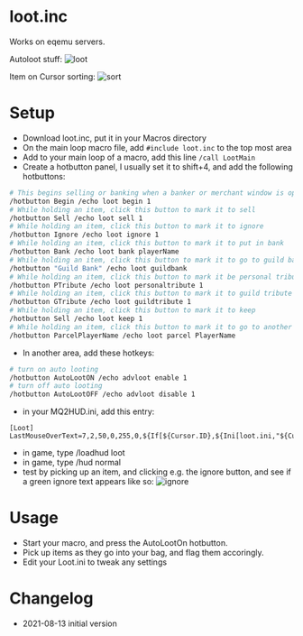 # loot.inc
Works on eqemu servers.

Autoloot stuff:
![loot](https://media.giphy.com/media/mC2DBfdm8HWex6oyk1/giphy.gif)

Item on Cursor sorting:
![sort](https://media.giphy.com/media/gBJ8cKgtVfr6o3ZBcR/giphy.gif)


# Setup
- Download loot.inc, put it in your Macros directory
- On the main loop macro file, add `#include loot.inc` to the top most area
- Add to your main loop of a macro, add this line `/call LootMain`
- Create a hotbutton panel, I usually set it to shift+4, and add the following hotbuttons:
```bash
# This begins selling or banking when a banker or merchant window is open
/hotbutton Begin /echo loot begin 1
# While holding an item, click this button to mark it to sell
/hotbutton Sell /echo loot sell 1
# While holding an item, click this button to mark it to ignore
/hotbutton Ignore /echo loot ignore 1
# While holding an item, click this button to mark it to put in bank
/hotbutton Bank /echo loot bank playerName
# While holding an item, click this button to mark it to go to guild bank
/hotbutton "Guild Bank" /echo loot guildbank
# While holding an item, click this button to mark it be personal tribute
/hotbutton PTribute /echo loot personaltribute 1
# While holding an item, click this button to mark it to guild tribute
/hotbutton GTribute /echo loot guildtribute 1
# While holding an item, click this button to mark it to keep
/hotbutton Sell /echo loot keep 1
# While holding an item, click this button to mark it to go to another person's inventory. (Not yet implemented)
/hotbutton ParcelPlayerName /echo loot parcel PlayerName
```
- In another area, add these hotkeys:
```bash
# turn on auto looting
/hotbutton AutoLootON /echo advloot enable 1
# turn off auto looting
/hotbutton AutoLootOFF /echo advloot disable 1
```
- in your MQ2HUD.ini, add this entry:
```
[Loot]
LastMouseOverText=7,2,50,0,255,0,${If[${Cursor.ID},${Ini[loot.ini,"${Cursor.Name.Left[1]}","${Cursor.Name}"]},]}
```
- in game, type /loadhud loot
- in game, type /hud normal
- test by picking up an item, and clicking e.g. the ignore button, and see if a green ignore text appears like so: ![ignore](https://i.imgur.com/AiaG1KO.png)

# Usage
- Start your macro, and press the AutoLootOn hotbutton.
- Pick up items as they go into your bag, and flag them accoringly.
- Edit your Loot.ini to tweak any settings

# Changelog
- 2021-08-13 initial version